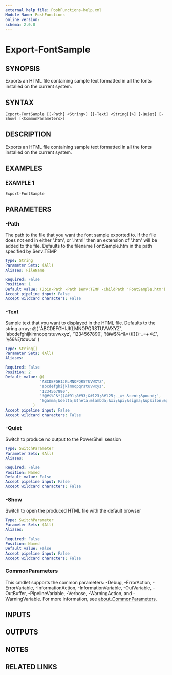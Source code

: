 ```yaml
---
external help file: PoshFunctions-help.xml
Module Name: PoshFunctions
online version:
schema: 2.0.0
---
```


# Export-FontSample

## SYNOPSIS
Exports an HTML file containing sample text formatted in all the fonts installed on the current system.

## SYNTAX

```
Export-FontSample [[-Path] <String>] [[-Text] <String[]>] [-Quiet] [-Show] [<CommonParameters>]
```

## DESCRIPTION
Exports an HTML file containing sample text formatted in all the fonts installed on the current system.

## EXAMPLES

### EXAMPLE 1
```
Export-FontSample
```

## PARAMETERS

### -Path
The path to the file that you want the font sample exported to.
If the file does not end in either '.htm', or '.html' then an extension of '.htm' will be added to the file.
Defaults to the filename FontSample.htm in the path specified by $env:TEMP

```yaml
Type: String
Parameter Sets: (All)
Aliases: FileName

Required: False
Position: 1
Default value: (Join-Path -Path $env:TEMP -ChildPath 'FontSample.htm')
Accept pipeline input: False
Accept wildcard characters: False
```

### -Text
Sample text that you want to displayed in the HTML file.
Defaults to the string array:
@( 'ABCDEFGHIJKLMNOPQRSTUVWXYZ',
   'abcdefghijklmnopqrstuvwxyz',
   '1234567890',
    '!@#$%^&*()&#91;&#93;&#123;&#125;-_=+ &cent;&pound;',
    '&gamma;&delta;&theta;&lambda;&xi;&pi;&sigma;&upsilon;&psi;&omega;'
)

```yaml
Type: String[]
Parameter Sets: (All)
Aliases:

Required: False
Position: 2
Default value: @(
               'ABCDEFGHIJKLMNOPQRSTUVWXYZ',
               'abcdefghijklmnopqrstuvwxyz',
               '1234567890',
               '!@#$%^&*()&#91;&#93;&#123;&#125;-_=+ &cent;&pound;',
               '&gamma;&delta;&theta;&lambda;&xi;&pi;&sigma;&upsilon;&psi;&omega;'
            )
Accept pipeline input: False
Accept wildcard characters: False
```

### -Quiet
Switch to produce no output to the PowerShell session

```yaml
Type: SwitchParameter
Parameter Sets: (All)
Aliases:

Required: False
Position: Named
Default value: False
Accept pipeline input: False
Accept wildcard characters: False
```

### -Show
Switch to open the produced HTML file with the default browser

```yaml
Type: SwitchParameter
Parameter Sets: (All)
Aliases:

Required: False
Position: Named
Default value: False
Accept pipeline input: False
Accept wildcard characters: False
```

### CommonParameters
This cmdlet supports the common parameters: -Debug, -ErrorAction, -ErrorVariable, -InformationAction, -InformationVariable, -OutVariable, -OutBuffer, -PipelineVariable, -Verbose, -WarningAction, and -WarningVariable. For more information, see [about_CommonParameters](http://go.microsoft.com/fwlink/?LinkID=113216).

## INPUTS

## OUTPUTS

## NOTES

## RELATED LINKS
